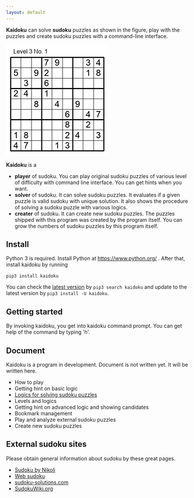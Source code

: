 ```yaml
---
layout: default
---
```


**Kaidoku** can solve **sudoku** puzzles as shown in the figure, play with the puzzles and create sudoku puzzles with a command-line interface.

![](img/3-1.jpg)

**Kaidoku** is a

* **player** of sudoku. You can play original sudoku puzzles of various level of difficulty with command line interface. You can get hints when you want.
* **solver** of sudoku. It can solve sudoku puzzles. It evaluates if a given puzzle is valid sudoku with unique solution. It also shows the procedure of solving a sudoku puzzle with various logics.
* **creater** of sudoku. It can create new sudoku puzzles. The puzzles shipped with this program was created by the program itself. You can grow the numbers of sudoku puzzles by this program itself.

## [](#header-1)Install

Python 3 is required. Install Python at https://www.python.org/ . After that, install kaidoku by running

    pip3 install kaidoku

You can check the [latest version](https://pypi.python.org/pypi/kaidoku) by `pip3 search kaidoku` and update to the latest version by `pip3 install -U kaidoku`.
 

## [](#header-2)Getting started

By invoking kaidoku, you get into kaidoku command prompt. You can get help of the command by typing 'h'.

## Document

Kaidoku is a program in development. Document is not written yet. It will be written here.

- How to play
- Getting hint on basic logic
- [Logics for solving sudoku puzzles](logic)
- Levels and logics
- Getting hint on advanced logic and showing candidates
- Bookmark management
- Play and analyze external sudoku puzzles
- Create new sudoku puzzles

## External sudoku sites

Please obtain general information about sudoku by these great pages.

- [Sudoku by Nikoli](http://nikoli.co.jp/en/puzzles/sudoku.html)
- [Web sudoku](https://www.websudoku.com/)
- [sudoku-solutions.com](http://www.sudoku-solutions.com/)
- [SudokuWiki.org](http://www.sudokuwiki.org)

